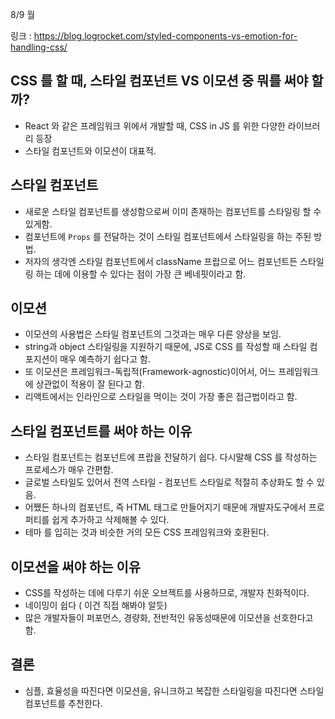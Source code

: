 8/9 월

링크 : https://blog.logrocket.com/styled-components-vs-emotion-for-handling-css/

## CSS 를 할 때, 스타일 컴포넌트 VS 이모션 중 뭐를 써야 할까?
* React 와 같은 프레임워크 위에서 개발할 때, CSS in JS 를 위한 다양한 라이브러리 등장
* 스타일 컴포넌트와 이모션이 대표적.


## 스타일 컴포넌트
* 새로운 스타일 컴포넌트를 생성함으로써 이미 존재하는 컴포넌트를 스타일링 할 수 있게함.
* 컴포넌트에 `Props` 를 전달하는 것이 스타일 컴포넌트에서 스타일링을 하는 주된 방법.
* 저자의 생각엔 스타일 컴포넌트에서 className 프랍으로 어느 컴포넌트든 스타일링 하는 데에 이용할 수 있다는 점이 가장 큰 베네핏이라고 함.


## 이모션
* 이모션의 사용법은 스타일 컴포넌트의 그것과는 매우 다른 양상을 보임.
* string과 object 스타일링을 지원하기 때문에, JS로 CSS 를 작성할 때 스타일 컴포지션이 매우 예측하기 쉽다고 함.
* 또 이모션은 프레임워크-독립적(Framework-agnostic)이어서, 어느 프레임워크에 상관없이 적용이 잘 된다고 함.
* 리액트에서는 인라인으로 스타일을 먹이는 것이 가장 좋은 접근법이라고 함.


## 스타일 컴포넌트를 써야 하는 이유
* 스타일 컴포넌트는 컴포넌트에 프랍을 전달하기 쉽다. 다시말해 CSS 를 작성하는 프로세스가 매우 간편함.
* 글로벌 스타일도 있어서 전역 스타일 - 컴포넌트 스타일로 적절히 추상화도 할 수 있음.
* 어쨌든 하나의 컴포넌트, 즉 HTML 태그로 만들어지기 때문에 개발자도구에서 프로퍼티를 쉽게 추가하고 삭제해볼 수 있다.
* 테마 를 입히는 것과 비슷한 거의 모든 CSS 프레임워크와 호환된다.

## 이모션을 써야 하는 이유
*  CSS를 작성하는 데에 다루기 쉬운  오브젝트를 사용하므로, 개발자 친화적이다.
*  네이밍이 쉽다 ( 이건 직접 해봐야 알듯)
*  많은 개발자들이 퍼포먼스, 경량화,  전반적인 유동성때문에 이모션을 선호한다고 함.


## 결론
* 심플, 효율성을 따진다면 이모션을, 유니크하고  복잡한 스타일링을 따진다면 스타일 컴포넌트를 추천한다.
